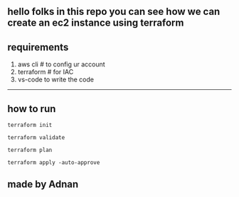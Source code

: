 ## hello folks in this repo you can see how we can create an ec2 instance using terraform 

## requirements 
1. aws cli # to config ur account
2. terraform # for IAC
3. vs-code to write the code
---

## how to run 
```
terraform init
```
```
terraform validate
```
```
terraform plan
```
```
terraform apply -auto-approve
```

## made by Adnan 
